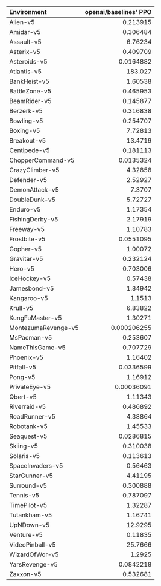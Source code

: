 | Environment         |   openai/baselines' PPO |
|:--------------------|------------------------:|
| Alien-v5            |             0.213915    |
| Amidar-v5           |             0.306484    |
| Assault-v5          |             6.76234     |
| Asterix-v5          |             0.409709    |
| Asteroids-v5        |             0.0164882   |
| Atlantis-v5         |           183.027       |
| BankHeist-v5        |             1.60538     |
| BattleZone-v5       |             0.465953    |
| BeamRider-v5        |             0.145877    |
| Berzerk-v5          |             0.316838    |
| Bowling-v5          |             0.254707    |
| Boxing-v5           |             7.72813     |
| Breakout-v5         |            13.4719      |
| Centipede-v5        |             0.181113    |
| ChopperCommand-v5   |             0.0135324   |
| CrazyClimber-v5     |             4.32858     |
| Defender-v5         |             2.52927     |
| DemonAttack-v5      |             7.3707      |
| DoubleDunk-v5       |             5.72727     |
| Enduro-v5           |             1.17354     |
| FishingDerby-v5     |             2.17919     |
| Freeway-v5          |             1.10783     |
| Frostbite-v5        |             0.0551095   |
| Gopher-v5           |             1.00072     |
| Gravitar-v5         |             0.232124    |
| Hero-v5             |             0.703006    |
| IceHockey-v5        |             0.57438     |
| Jamesbond-v5        |             1.84942     |
| Kangaroo-v5         |             1.1513      |
| Krull-v5            |             6.83822     |
| KungFuMaster-v5     |             1.30271     |
| MontezumaRevenge-v5 |             0.000206255 |
| MsPacman-v5         |             0.253607    |
| NameThisGame-v5     |             0.707729    |
| Phoenix-v5          |             1.16402     |
| Pitfall-v5          |             0.0336599   |
| Pong-v5             |             1.16912     |
| PrivateEye-v5       |             0.00036091  |
| Qbert-v5            |             1.11343     |
| Riverraid-v5        |             0.486892    |
| RoadRunner-v5       |             4.38864     |
| Robotank-v5         |             1.45533     |
| Seaquest-v5         |             0.0286815   |
| Skiing-v5           |             0.310038    |
| Solaris-v5          |             0.113613    |
| SpaceInvaders-v5    |             0.56463     |
| StarGunner-v5       |             4.41195     |
| Surround-v5         |             0.300888    |
| Tennis-v5           |             0.787097    |
| TimePilot-v5        |             1.32287     |
| Tutankham-v5        |             1.16741     |
| UpNDown-v5          |            12.9295      |
| Venture-v5          |             0.11835     |
| VideoPinball-v5     |            25.7666      |
| WizardOfWor-v5      |             1.2925      |
| YarsRevenge-v5      |             0.0842218   |
| Zaxxon-v5           |             0.532681    |